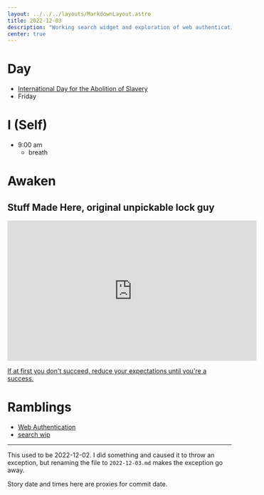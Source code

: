 ```yaml
---
layout: ../../../layouts/MarkdownLayout.astro
title: 2022-12-03
description: "Working search widget and exploration of web authentication."
center: true
---
```


# Day

- [International Day for the Abolition of Slavery](https://en.wikipedia.org/wiki/International_Day_for_the_Abolition_of_Slavery)
- Friday


# I (Self)
- 9:00 am
    - breath

# Awaken

## Stuff Made Here, original unpickable lock guy

<iframe width="560" height="315" src="https://www.youtube.com/embed/WsPHBD5NsS0?clip=UgkxDUKzR8_LzVhvaeooFNJMC107bsj-yDSM&amp;clipt=ELjgOxjklDw" title="YouTube video player" frameborder="0" allow="accelerometer; autoplay; clipboard-write; encrypted-media; gyroscope; picture-in-picture" allowfullscreen></iframe>

[If at first you don't succeed, reduce your expectations until you're a success.](https://youtu.be/WsPHBD5NsS0?t=979)

# Ramblings

- [Web Authentication](/en/posts/web-authentication)
- [search wip](/en/posts/enabling-client-side-search)

----

This used to be 2022-12-02.
I did something and caused it to throw an exception, but renaming the file to `2022-12-03.md` makes the exception go away.

Story date and times here are proxies for commit date.
